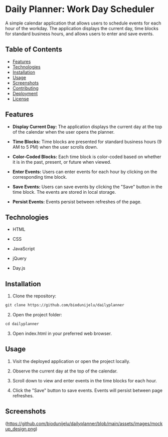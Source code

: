 # Daily Planner: Work Day Scheduler
A simple calendar application that allows users to schedule events for each hour of the workday. The application displays the current day, time blocks for standard business hours, and allows users to enter and save events.

## Table of Contents
- [Features](#features)
- [Technologies](#technologies)
- [Installation](#installation)
- [Usage](#usage)
- [Screenshots](#screenshots)
- [Contributing](#contributing)
- [Deployment](#deployment)
- [License](#license)

## Features

* **Display Current Day:** The application displays the current day at the top of the calendar when the user opens the planner.
 
* **Time Blocks:** Time blocks are presented for standard business hours (9 AM to 5 PM) when the user scrolls down.

* **Color-Coded Blocks:** Each time block is color-coded based on whether it is in the past, present, or future when viewed.

* **Enter Events:** Users can enter events for each hour by clicking on the corresponding time block.

* **Save Events:** Users can save events by clicking the "Save" button in the time block. The events are stored in local storage.

* **Persist Events:** Events persist between refreshes of the page.

## Technologies

* HTML

* CSS

* JavaScript

* jQuery

* Day.js

## Installation

1. Clone the repository:

```md
git clone https://github.com/biodunijelu/dailyplanner

```

2. Open the project folder:

```md
cd dailyplanner
```

3. Open index.html in your preferred web browser.

## Usage

1. Visit the deployed application or open the project locally.

2. Observe the current day at the top of the calendar.

3. Scroll down to view and enter events in the time blocks for each hour.

4. Click the "Save" button to save events. Events will persist between page refreshes.

## Screenshots


(https://github.com/biodunijelu/dailyplanner/blob/main/assets/images/mockup_design.png)


